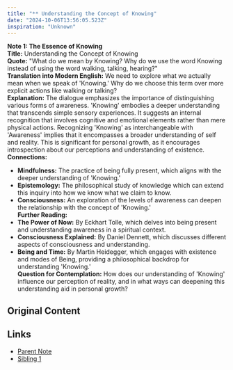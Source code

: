 ```yaml
---
title: "** Understanding the Concept of Knowing"
date: "2024-10-06T13:56:05.523Z"
inspiration: "Unknown"
---
```



**Note 1: The Essence of Knowing**  
**Title:** Understanding the Concept of Knowing  
**Quote:** "What do we mean by Knowing? Why do we use the word Knowing instead of using the word walking, talking, hearing?"  
**Translation into Modern English:** We need to explore what we actually mean when we speak of 'Knowing.' Why do we choose this term over more explicit actions like walking or talking?  
**Explanation:** The dialogue emphasizes the importance of distinguishing various forms of awareness. 'Knowing' embodies a deeper understanding that transcends simple sensory experiences. It suggests an internal recognition that involves cognitive and emotional elements rather than mere physical actions. Recognizing 'Knowing' as interchangeable with 'Awareness' implies that it encompasses a broader understanding of self and reality. This is significant for personal growth, as it encourages introspection about our perceptions and understanding of existence.  
**Connections:**  
- **Mindfulness:** The practice of being fully present, which aligns with the deeper understanding of 'Knowing.'  
- **Epistemology:** The philosophical study of knowledge which can extend this inquiry into how we know what we claim to know.  
- **Consciousness:** An exploration of the levels of awareness can deepen the relationship with the concept of 'Knowing.'  
**Further Reading:**  
- **The Power of Now:** By Eckhart Tolle, which delves into being present and understanding awareness in a spiritual context.  
- **Consciousness Explained:** By Daniel Dennett, which discusses different aspects of consciousness and understanding.  
- **Being and Time:** By Martin Heidegger, which engages with existence and modes of Being, providing a philosophical backdrop for understanding 'Knowing.'  
**Question for Contemplation:** How does our understanding of 'Knowing' influence our perception of reality, and in what ways can deepening this understanding aid in personal growth?

## Original Content



## Links

- [Parent Note](/parent-note.md)
- [Sibling 1](/zettel1.md)
